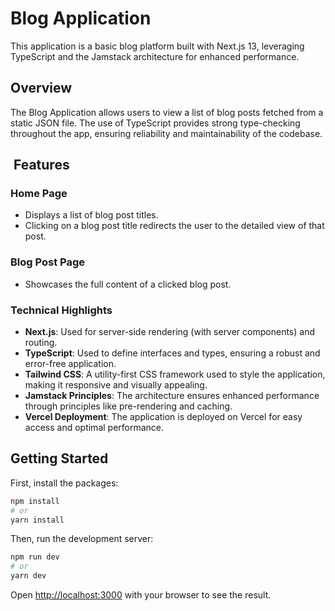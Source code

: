 # Blog Application

This application is a basic blog platform built with Next.js 13, leveraging TypeScript and the Jamstack architecture for enhanced performance.

## Overview

The Blog Application allows users to view a list of blog posts fetched from a static JSON file. The use of TypeScript provides strong type-checking throughout the app, ensuring reliability and maintainability of the codebase.

##  Features

### Home Page

- Displays a list of blog post titles.
- Clicking on a blog post title redirects the user to the detailed view of that post.

### Blog Post Page

- Showcases the full content of a clicked blog post.

### Technical Highlights

- **Next.js**: Used for server-side rendering (with server components) and routing.
- **TypeScript**: Used to define interfaces and types, ensuring a robust and error-free application.
- **Tailwind CSS**: A utility-first CSS framework used to style the application, making it responsive and visually appealing.
- **Jamstack Principles**: The architecture ensures enhanced performance through principles like pre-rendering and caching.
- **Vercel Deployment**: The application is deployed on Vercel for easy access and optimal performance.

## Getting Started

First, install the packages:

```bash
npm install
# or
yarn install
```

Then, run the development server:

```bash
npm run dev
# or
yarn dev
```

Open [http://localhost:3000](http://localhost:3000) with your browser to see the result.
